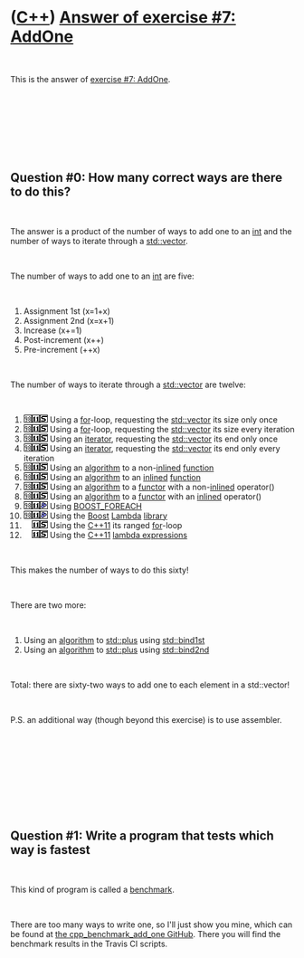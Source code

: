 
 

 

 

 

 

([C++](Cpp.md)) [Answer of exercise \#7: AddOne](CppExerciseAddOneAnswer.md)
==============================================================================

 

This is the answer of [exercise \#7: AddOne](CppExerciseAddOne.md).

 

 

 

 

Question \#0: How many correct ways are there to do this?
---------------------------------------------------------

 

The answer is a product of the number of ways to add one to an
[int](CppInt.md) and the number of ways to iterate through a
[std::vector](CppStdVector.md).

 

The number of ways to add one to an [int](CppInt.md) are five:

 

1.  Assignment 1st (x=1+x)
2.  Assignment 2nd (x=x+1)
3.  Increase (x+=1)
4.  Post-increment (x++)
5.  Pre-increment (++x)

 

The number of ways to iterate through a [std::vector](CppStdVector.md) are
twelve:

 

1.  ![C++98](PicCpp98.png)![C++11](PicCpp11.png)![STL](PicStl.png) Using
    a [for](CppFor.md)-loop, requesting the
    [std::vector](CppStdVector.md) its size only once
2.  ![C++98](PicCpp98.png)![C++11](PicCpp11.png)![STL](PicStl.png) Using
    a [for](CppFor.md)-loop, requesting the
    [std::vector](CppStdVector.md) its size every iteration
3.  ![C++98](PicCpp98.png)![C++11](PicCpp11.png)![STL](PicStl.png) Using
    an [iterator](CppIterator.md), requesting the
    [std::vector](CppStdVector.md) its end only once
4.  ![C++98](PicCpp98.png)![C++11](PicCpp11.png)![STL](PicStl.png) Using
    an [iterator](CppIterator.md), requesting the
    [std::vector](CppStdVector.md) its end only every iteration
5.  ![C++98](PicCpp98.png)![C++11](PicCpp11.png)![STL](PicStl.png) Using
    an [algorithm](CppAlgorithm.md) to a non-[inlined](CppInline.md)
    [function](CppFunction.md)
6.  ![C++98](PicCpp98.png)![C++11](PicCpp11.png)![STL](PicStl.png) Using
    an [algorithm](CppAlgorithm.md) to an [inlined](CppInline.md)
    [function](CppFunction.md)
7.  ![C++98](PicCpp98.png)![C++11](PicCpp11.png)![STL](PicStl.png) Using
    an [algorithm](CppAlgorithm.md) to a [functor](CppFunctor.md) with
    a non-[inlined](CppInline.md) operator()
8.  ![C++98](PicCpp98.png)![C++11](PicCpp11.png)![STL](PicStl.png) Using
    an [algorithm](CppAlgorithm.md) to a [functor](CppFunctor.md) with
    an [inlined](CppInline.md) operator()
9.  ![C++98](PicCpp98.png)![C++11](PicCpp11.png)![Boost](PicBoost.png)
    Using [BOOST\_FOREACH](CppBOOST_FOREACH.md)
10. ![C++98](PicCpp98.png)![C++11](PicCpp11.png)![Boost](PicBoost.png)
    Using the [Boost](CppBoost.md) [Lambda](CppLambda.md)
    [library](CppLibrary.md)
11. ![ ](PicSpacer.png)![C++11](PicCpp11.png)![STL](PicStl.png) Using
    the [C++11](Cpp11.md) its ranged [for](CppFor.md)-loop
12. ![ ](PicSpacer.png)![C++11](PicCpp11.png)![STL](PicStl.png) Using
    the [C++11](Cpp11.md) [lambda expressions](CppLambdaExpression.md)

 

This makes the number of ways to do this sixty!

 

There are two more:

 

1.  Using an [algorithm](CppAlgorithm.md) to [std::plus](CppStdPlus.md)
    using [std::bind1st](CppBind1st.md)
2.  Using an [algorithm](CppAlgorithm.md) to [std::plus](CppStdPlus.md)
    using [std::bind2nd](CppBind2nd.md)

 

Total: there are sixty-two ways to add one to each element in a
std::vector!

 

P.S. an additional way (though beyond this exercise) is to use
assembler.

 

 

 

 

 

Question \#1: Write a program that tests which way is fastest
-------------------------------------------------------------

 

This kind of program is called a [benchmark](CppBenchmark.md).

 

There are too many ways to write one, so I'll just show you mine, which
can be found at [the cpp\_benchmark\_add\_one
GitHub](https://github.com/richelbilderbeek/cpp_benchmark_add_one).
There you will find the benchmark results in the Travis CI scripts.

 

 

 

 

 

 

